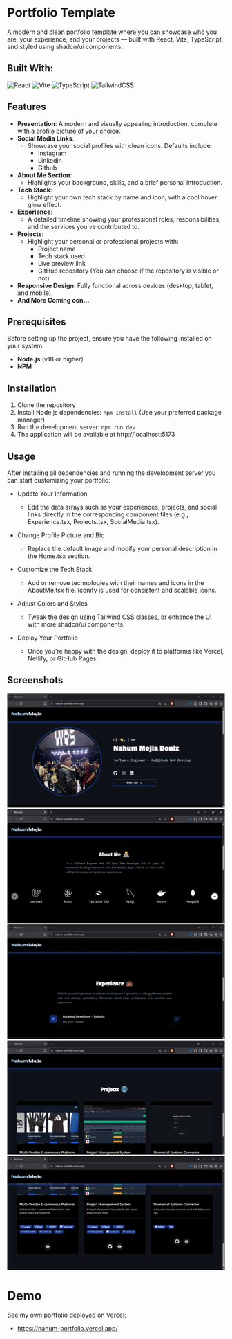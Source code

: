# Portfolio Template
A modern and clean portfolio template where you can showcase who you are, your experience, and your projects — built with React, Vite, TypeScript, and styled using shadcn/ui components.

## Built With:
![React](https://img.shields.io/badge/react-%2320232a.svg?style=for-the-badge&logo=react&logoColor=%2361DAFB)
![Vite](https://img.shields.io/badge/vite-%23646CFF.svg?style=for-the-badge&logo=vite&logoColor=white)
![TypeScript](https://img.shields.io/badge/typescript-%23007ACC.svg?style=for-the-badge&logo=typescript&logoColor=white)
![TailwindCSS](https://img.shields.io/badge/tailwindcss-%2338B2AC.svg?style=for-the-badge&logo=tailwind-css&logoColor=white)


## Features
- **Presentation**: A modern and visually appealing introduction, complete with a profile picture of your choice.
- **Social Media Links**:
  - Showcase your social profiles with clean icons. Defaults include:
    - Instagram
    - Linkedin
    - Github
- **About Me Section**:
  - Highlights your background, skills, and a brief personal introduction.
- **Tech Stack**:
  - Highlight your own tech stack by name and icon, with a cool hover glow effect.
- **Experience**:
  - A detailed timeline showing your professional roles, responsibilities, and the services you've contributed to.
- **Projects**:
  - Highlight your personal or professional projects with:
    - Project name
    - Tech stack used
    - Live preview link
    - GitHub repository (You can choose if the repository is visible or not).
- **Responsive Design**: Fully functional across devices (desktop, tablet, and mobile).
- **And More Coming oon...**

## Prerequisites
Before setting up the project, ensure you have the following installed on your system:
- **Node.js** (v18 or higher)
- **NPM**

## Installation
1. Clone the repository
2. Install Node.js dependencies: ```npm install``` (Use your preferred package manager)
3. Run the development server: ```npm run dev```
4. The application will be available at http://localhost:5173

## Usage
After installing all dependencies and running the development server you can start customizing your portfolio:

- Update Your Information
  - Edit the data arrays such as your experiences, projects, and social links directly in the corresponding component files (e.g., Experience.tsx, Projects.tsx, SocialMedia.tsx).

- Change Profile Picture and Bio
  - Replace the default image and modify your personal description in the Home.tsx section.

- Customize the Tech Stack
  - Add or remove technologies with their names and icons in the AboutMe.tsx file. Iconify is used for consistent and scalable icons.

- Adjust Colors and Styles
  - Tweak the design using Tailwind CSS classes, or enhance the UI with more shadcn/ui components.

- Deploy Your Portfolio
  - Once you're happy with the design, deploy it to platforms like Vercel, Netlify, or GitHub Pages.

## Screenshots
![portfolio_1](public/RepositoryImages/portfolio_1.png "portfolio_1")
![portfolio_2](public/RepositoryImages/portfolio_2.png "portfolio_2")
![portfolio_3](public/RepositoryImages/portfolio_3.png "portfolio_3")
![portfolio_4](public/RepositoryImages/portfolio_4.png "portfolio_4")
![portfolio_5](public/RepositoryImages/portfolio_5.png "portfolio_5")

# Demo
See my own portfolio deployed on Vercel:
- https://nahum-portfolio.vercel.app/

